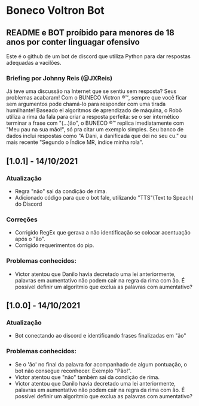 # Boneco Voltron Bot

## README e BOT proíbido para menores de 18 anos por conter linguagar ofensivo

Este é o github de um bot de discord que utiliza Python para dar respostas adequadas a vacilões. 

### Briefing por Johnny Reis (@JXReis)
Já teve uma discussão na Internet que se sentiu sem resposta? Seus problemas acabaram! Com o BUNECO Victron ®™, sempre que você ficar sem argumentos pode chamá-lo para responder com uma tirada humilhante! Baseado el algoritmos de aprendizado de máquina, o Robô utiliza a rima da fala para criar a resposta perfeita: se o ser internético terminar a frase com "(...)ão", o BUNECO ®™ replica imediatamente com "Meu pau na sua mão!", só pra citar um exemplo simples. Seu banco de dados inclui respostas como "A Dani, a danificada que dei no seu cu." ou mais recente "Segundo o Índice MR, índice minha rola".

## [1.0.1] - 14/10/2021
### Atualização
- Regra "não" sai da condição de rima.
- Adicionado código para que o bot fale, utilizando "TTS"(Text to Speach) do Discord

### Correções
- Corrigido RegEx que gerava a não identificação se colocar acentuação após o "ão". 
- Corrigido requerimentos do pip.

### Problemas conhecidos:
- Victor atentou que Danilo havia decretado uma lei anteriormente, palavras em aumentativo não podem cair na regra da rima com ão. É possível definir um algorítmio que exclua as palavras com aumentativo? 


## [1.0.0] - 14/10/2021
### Atualização
- Bot conectando ao discord e identificando frases finalizadas em "ão"

### Problemas conhecidos:
- Se o 'ão' no final da palavra for acompanhado de algum pontuação, o bot não consegue reconhecer. Exemplo "Pão!".
- Victor atentou que "não" também sai da condição de rima. 
- Victor atentou que Danilo havia decretado uma lei anteriormente, palavras em aumentativo não podem cair na regra da rima com ão. É possível definir um algorítmio que exclua as palavras com aumentativo? 

